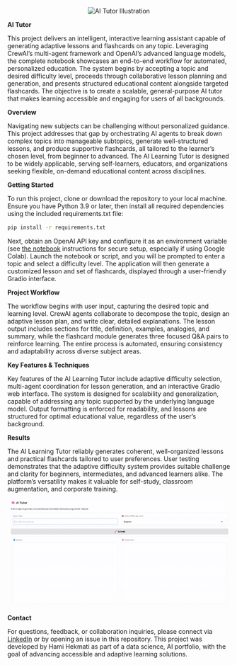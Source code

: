 <p align="center">
  <img src="https://assets.rbl.ms/50859218/origin.jpg" alt="AI Tutor Illustration" width="650"/>
</p>


**AI Tutor**

This project delivers an intelligent, interactive learning assistant capable of generating adaptive lessons and flashcards on any topic. Leveraging CrewAI’s multi-agent framework and OpenAI’s advanced language models, the complete notebook showcases an end-to-end workflow for automated, personalized education. The system begins by accepting a topic and desired difficulty level, proceeds through collaborative lesson planning and generation, and presents structured educational content alongside targeted flashcards. The objective is to create a scalable, general-purpose AI tutor that makes learning accessible and engaging for users of all backgrounds.

**Overview**

Navigating new subjects can be challenging without personalized guidance. This project addresses that gap by orchestrating AI agents to break down complex topics into manageable subtopics, generate well-structured lessons, and produce supportive flashcards, all tailored to the learner’s chosen level, from beginner to advanced. The AI Learning Tutor is designed to be widely applicable, serving self-learners, educators, and organizations seeking flexible, on-demand educational content across disciplines.

**Getting Started**

To run this project, clone or download the repository to your local machine. Ensure you have Python 3.9 or later, then install all required dependencies using the included requirements.txt file:

```sh
pip install -r requirements.txt
```

Next, obtain an OpenAI API key and configure it as an environment variable (see [the notebook](ai_tutor.ipynb) instructions for secure setup, especially if using Google Colab). Launch the notebook or script, and you will be prompted to enter a topic and select a difficulty level. The application will then generate a customized lesson and set of flashcards, displayed through a user-friendly Gradio interface.

**Project Workflow**

The workflow begins with user input, capturing the desired topic and learning level. CrewAI agents collaborate to decompose the topic, design an adaptive lesson plan, and write clear, detailed explanations. The lesson output includes sections for title, definition, examples, analogies, and summary, while the flashcard module generates three focused Q\&A pairs to reinforce learning. The entire process is automated, ensuring consistency and adaptability across diverse subject areas.

**Key Features & Techniques**

Key features of the AI Learning Tutor include adaptive difficulty selection, multi-agent coordination for lesson generation, and an interactive Gradio web interface. The system is designed for scalability and generalization, capable of addressing any topic supported by the underlying language model. Output formatting is enforced for readability, and lessons are structured for optimal educational value, regardless of the user’s background.

**Results**

The AI Learning Tutor reliably generates coherent, well-organized lessons and practical flashcards tailored to user preferences. User testing demonstrates that the adaptive difficulty system provides suitable challenge and clarity for beginners, intermediates, and advanced learners alike. The platform’s versatility makes it valuable for self-study, classroom augmentation, and corporate training.

<p align="center">
  <img src="demo.gif" alt="Demo of AI Tutor" width="750"/>
</p>

**Contact**

For questions, feedback, or collaboration inquiries, please connect via [LinkedIn](https://www.linkedin.com/in/hamihekmati-399932154/) or by opening an issue in this repository. This project was developed by Hami Hekmati as part of a data science, AI portfolio, with the goal of advancing accessible and adaptive learning solutions.
